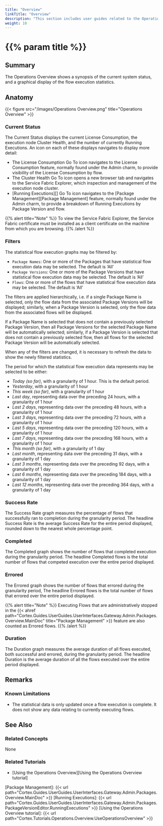 ```yaml
---
title: "Overview"
linkTitle: "Overview"
description: "This section includes user guides related to the Operations Overview in {{% ctx %}} Gateway."
weight: 10
---
```


# {{% param title %}}

## Summary

The Operations Overview shows a synopsis of the current system status, and a graphical display of the flow execution statistics.

## Anatomy

{{< figure src="/images/Operations Overview.png" title="Operations Overview" >}}

### Current Status

The Current Status displays the current License Consumption, the execution node Cluster Health, and the number of currently Running Executions. An icon on each of these displays navigates to display more detail:

  * The License Consumption Go To icon navigates to the License Consumption feature, normally found under the Admin charm, to provide visibility of the License Consumption by flow.
  * The Cluster Health Go To icon opens a new browser tab and navigates to the Service Fabric Explorer, which inspection and management of the execution node cluster.
  * [Running Executions][] Go To icon navigates to the [Package Management][Package Management] feature, normally found under the Admin charm, to provide a breakdown of Running Executions by Package Version and flow.

{{% alert title="Note" %}}
To view the Service Fabric Explorer, the Service Fabric certificate must be installed as a client certificate on the machine from which you are browsing.
{{% /alert %}}

### Filters

The statistical flow execution graphs may be filtered by:

* `Package Names`: One or more of the Packages that have statistical flow execution data may be selected. The default is ‘All’
* `Package Versions`: One or more of the Package Versions that have statistical flow execution data may be selected. The default is ‘All’
* `Flows`: One or more of the flows that have statistical flow execution data may be selected. The default is ‘All’

The filters are applied hierarchically, i.e. if a single Package Name is selected, only the flow data from the associated Package Versions will be displayed; similarly, when a Package Version is selected, only the flow data from the associated flows will be displayed.

If a Package Name is selected that does not contain a previously selected Package Version, then all Package Versions for the selected Package Name will be automatically selected; similarly, if a Package Version is selected that does not contain a previously selected flow, then all flows for the selected Package Version will be automatically selected.

When any of the filters are changed, it is necessary to refresh the data to show the newly filtered statistics.

The period for which the statistical flow execution data represents may be selected to be either:

* *Today (so far)*, with a granularity of 1 hour. This is the default period.
* *Yesterday*, with a granularity of 1 hour
* *This week (so far)*, with a granularity of 1 hour
* *Last day*, representing data over the preceding 24 hours, with a granularity of 1 hour
* *Last 2 days*, representing data over the preceding 48 hours, with a granularity of 1 hour
* *Last 3 days*, representing data over the preceding 72 hours, with a granularity of 1 hour
* *Last 5 days*, representing data over the preceding 120 hours, with a granularity of 1 hour
* *Last 7 days*, representing data over the preceding 168 hours, with a granularity of 1 hour
* *This month (so far)*, with a granularity of 1 day
* *Last month*, representing data over the preceding 31 days, with a granularity of 1 day
* *Last 3 months*, representing data over the preceding 92 days, with a granularity of 1 day
* *Last 6 months*, representing data over the preceding 184 days, with a granularity of 1 day
* *Last 12 months*, representing data over the preceding 364 days, with a granularity of 1 day

### Success Rate

The Success Rate graph measures the percentage of flows that successfully ran to completion during the granularity period. The headline Success Rate is the average Success Rate for the entire period displayed, rounded down to the nearest whole percentage point.

### Completed

The Completed graph shows the number of flows that completed execution during the granularity period. The headline Completed flows is the total number of flows that competed execution over the entire period displayed.

### Errored

The Errored graph shows the number of flows that errored during the granularity period, The headline Errored flows is the total number of flows that errored over the entire period displayed.

{{% alert title="Note" %}}
Executing Flows that are administratively stopped in the {{< ahref path="Cortex.Guides.UserGuides.UserInterfaces.Gateway.Admin.Packages.Overview.MainDoc" title="Package Management" >}} feature are also counted as Errored flows.
{{% /alert %}}

### Duration

The Duration graph measures the average duration of all flows executed, both successful and errored, during the granularity period. The headline Duration is the average duration of all the flows executed over the entire period displayed.

## Remarks

### Known Limitations

* The statistical data is only updated once a flow execution is complete. It does not show any data relating to currently executing flows.

## See Also

### Related Concepts

None

### Related Tutorials

* [Using the Operations Overview][Using the Operations Overview tutorial]

[Package Management]: {{< url path="Cortex.Guides.UserGuides.UserInterfaces.Gateway.Admin.Packages.Overview.MainDoc" >}}
[Running Executions]: {{< url path="Cortex.Guides.UserGuides.UserInterfaces.Gateway.Admin.Packages.PackageVersionEditor.RunningExecutions" >}}
[Using the Operations Overview tutorial]: {{< url path="Cortex.Tutorials.Operations.Overview.UseOperationsOverview" >}}
